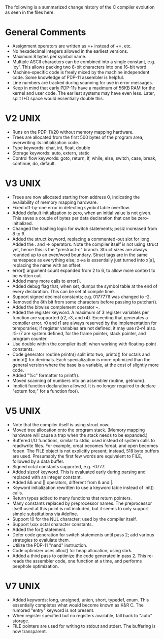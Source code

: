 
The following is a summarized change history of the C compiler evolution as seen in the files here.

# General Comments

* Assignment operators are written as =+ instead of +=, etc.
* No hexadecimal integers allowed in the earliest versions.
* Maximum 8 bytes per symbol name.
* Multiple ASCII characters can be combined into a single constant, e.g. 'xy'.  This allows packing two 8-bit characters into one 16-bit word.
* Machine-specific code is freely mixed by the machine independent code.  Some knowledge of PDP-11 assembler is helpful.
* Line numbers are tracked during scanning for use in error messages.
* Keep in mind that early PDP-11s have a maximum of 56KB RAM for the kernel and user code.  The earliest systems may have even less.  Later, split I+D space would essentially double this.

# V2 UNIX

* Runs on the PDP-11/20 without memory mapping hardware.
* Trees are allocated from the first 500 bytes of the program area, overwriting its initialization code.
* Type keywords: char, int, float, double
* Storage keywords: auto, extern, static
* Control flow keywords: goto, return, if, while, else, switch, case, break, continue, do, default.

# V3 UNIX

* Trees are now allocated starting from address 0, indicating the availability of memory mapping hardware.
* Fixed off-by-one error in detecting symbol table overflow.
* Added default initialization to zero, when an initial value is not given.  This saves a couple of bytes
  per data declaration that can be zero-initialized.
* Changed the hashing logic for switch statements; pssiz increased from 8 to 9.
* Added the struct keyword, replacing a commented-out slot for long.  Added the . and -> operators.  Note the compiler itself is not using struct yet, hence this is the "prestruct-c" branch.  Struct sizes are always rounded up to an even/word boundary.  Struct tags are in the same namespace as everything else; x->a is essentially just turned into x[a], replacing the name with an offset.
* error() argument count expanded from 2 to 6, to allow more context to be written out.
* Added many more calls to error().
* Added debug flag that, when set, dumps the symbol table at the end of every declaration.  This can be set at compile time.
* Support signed decimal constants; e.g. 0177776 was changed to -2.
* Removed the 8th bit from some characters before passing to putchar().
* Added the bitwise complement operator ~.
* Added the register keyword.  A maximum of 3 register variables per function are supported (r2, r3, and r4).  Exceeding that generates a compiler error.  r0 and r1 are always reserved by the implementation for temporaries; if register variables are not defined, it may use r2-r4 also.  r5-r7 are system defined, for the frame pointer, stack pointer, and program counter.
* Use double within the compiler itself, when working with floating-point constants.
* Code generator routine printn() split into two, printo() for octals and printd() for decimals.  Each specialization is more optimized than the general version where the base is a variable, at the cost of slightly more code.
* Added "%c" formatter to printf().
* Moved scanning of numbers into an assembler routine, getnum().
* Implicit function declaration allowed.  It is no longer required to declare "extern foo;" for a function foo().

# V5 UNIX

* Note that the compiler itself is using struct now.
* Moved tree allocation onto the program stack.  (Memory mapping hardware will cause a trap when the stack needs to be expanded.)
* Buffered I/O functions, similar to stdio, used instead of system calls to read/write files.  For example, creat becomes fcreat, and open becomes fopen.  The FILE object is not explicitly present; instead, 518 byte buffers are used.  Presumably the first few words are equivalent to FILE, followed by a data buffer.
* Signed octal constants supported, e.g. -0777.
* Added sizeof keyword.  This is evaluated early during parsing and replaced with an integer constant.
* Added && and || operators, different from & and |.
* Keyword initialization rewritten to use a keyword table instead of init() calls.
* Return types added to many functions that return pointers.
* Many constants replaced by preprocessor names.  The preprocessor itself used at this point is not included, but it seems to only support simple substitutions via #define.
* Support \0 for the NUL character; used by the compiler itself.
* Support \xxx octal character constants.
* Added the for() statement.
* Defer code generation for switch statements until pass 2; add various strategies to evalulate them.
* Utilize the PDP-11 "nand" instruction.
* Code optimizer uses alloc() for heap allocation, using sbrk.
* Added a third pass to optimize the code generated in pass 2.  This re-reads the assembler code, one function at a time, and performs peephole optimization.

# V7 UNIX

* Added keywords: long, unsigned, union, short, typedef, enum.  This essentially completes what would become known as K&R C.  The rumored "entry" keyword is not present.
* When register specified but no registers available, fall back to "auto" storage.
* FILE pointers are used for writing to stdout and stderr.  The buffering is now transparent.
